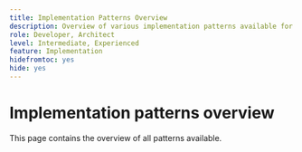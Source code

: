 ```yaml
---
title: Implementation Patterns Overview
description: Overview of various implementation patterns available for Adobe Target
role: Developer, Architect
level: Intermediate, Experienced
feature: Implementation
hidefromtoc: yes
hide: yes
---
```


# Implementation patterns overview

This page contains the overview of all patterns available.
